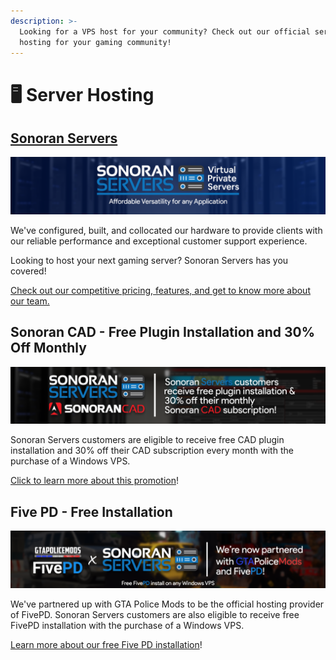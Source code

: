 ```yaml
---
description: >-
  Looking for a VPS host for your community? Check out our official server
  hosting for your gaming community!
---
```


# 🖥️ Server Hosting

## [Sonoran Servers](https://sonoranservers.com)

![](../.gitbook/assets/image%20%28126%29%20%281%29.png)

We've configured, built, and collocated our hardware to provide clients with our reliable performance and exceptional customer support experience.

Looking to host your next gaming server? Sonoran Servers has you covered!

[Check out our competitive pricing, features, and get to know more about our team.](https://sonoranservers.com)

## Sonoran CAD - Free Plugin Installation and 30% Off Monthly

![](../.gitbook/assets/banner_3.png)

Sonoran Servers customers are eligible to receive free CAD plugin installation and 30% off their CAD subscription every month with the purchase of a Windows VPS.

[Click to learn more about this promotion](../pricing/faq/bundle-discount-sonoran-servers.md#free-plugin-installation)!

## Five PD - Free Installation

![](../.gitbook/assets/image%20%28127%29.png)

We've partnered up with GTA Police Mods to be the official hosting provider of FivePD. Sonoran Servers customers are also eligible to receive free FivePD installation with the purchase of a Windows VPS.‌

​[Learn more about our free Five PD installation](https://sonoranservers.com/fivepd.php)!

